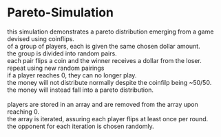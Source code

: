 # Pareto-Simulation

this simulation demonstrates a pareto distribution emerging from a game devised using coinflips.<br>
of a group of players, each is given the same chosen dollar amount.<br>
the group is divided into random pairs.<br>
each pair flips a coin and the winner receives a dollar from the loser.<br>
repeat using new random pairings<br>
if a player reaches 0, they can no longer play.<br>
the money will not distribute normally despite the coinfilp being ~50/50.<br>
the money will instead fall into a pareto distribution.<br><br>
players are stored in an array and are removed from the array upon reaching 0.<br>
the array is iterated, assuring each player flips at least once per round.<br>
the opponent for each iteration is chosen randomly.<br>
